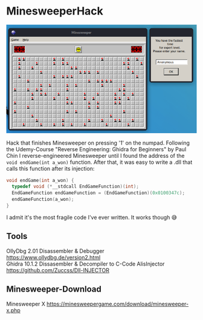 # MinesweeperHack
<img src="Documents/Minesweeper_Hack.png" alt="QlockToo">

Hack that finishes Minesweeper on pressing '1' on the numpad.
Following the Udemy-Course "Reverse Engineering: Ghidra for Beginners" by Paul Chin I reverse-engineered 
Minesweeper until I found the address of the `void endGame(int a_won)` function. After that, it was 
easy to write a .dll that calls this function after its injection:
```C++
void endGame(int a_won) {
  typedef void (*__stdcall EndGameFunction)(int);
  EndGameFunction endGameFunction = (EndGameFunction)(0x0100347c);
  endGameFunction(a_won);
}
```
I admit it's the most fragile code I've ever written. It works though 😅

 Tools
-------------------------------
 OllyDbg 2.01    Disassembler & Debugger    https://www.ollydbg.de/version2.html  
 Ghidra 10.1.2   Dissasembler & Decompiler to C-Code
 AlisInjector    https://github.com/Zuccss/Dll-INJECTOR 

 Minesweeper-Download
-------------------------------
 Minesweeper X    https://minesweepergame.com/download/minesweeper-x.php
